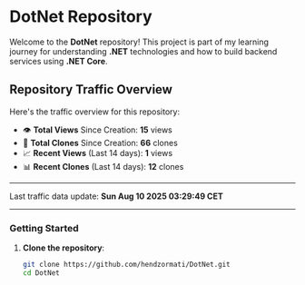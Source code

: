 # DotNet Repository

Welcome to the **DotNet** repository! This project is part of my learning journey for understanding **.NET** technologies and how to build backend services using **.NET Core**. 

## Repository Traffic Overview

Here's the traffic overview for this repository:

- 👁️ **Total Views** Since Creation: **15** views
- 🔄 **Total Clones** Since Creation: **66** clones
- 📈 **Recent Views** (Last 14 days): **1** views
- 📊 **Recent Clones** (Last 14 days): **12** clones

---

Last traffic data update: **Sun Aug 10 2025 03:29:49 CET**

---
### Getting Started

1. **Clone the repository**:
   ```bash
   git clone https://github.com/hendzormati/DotNet.git
   cd DotNet
